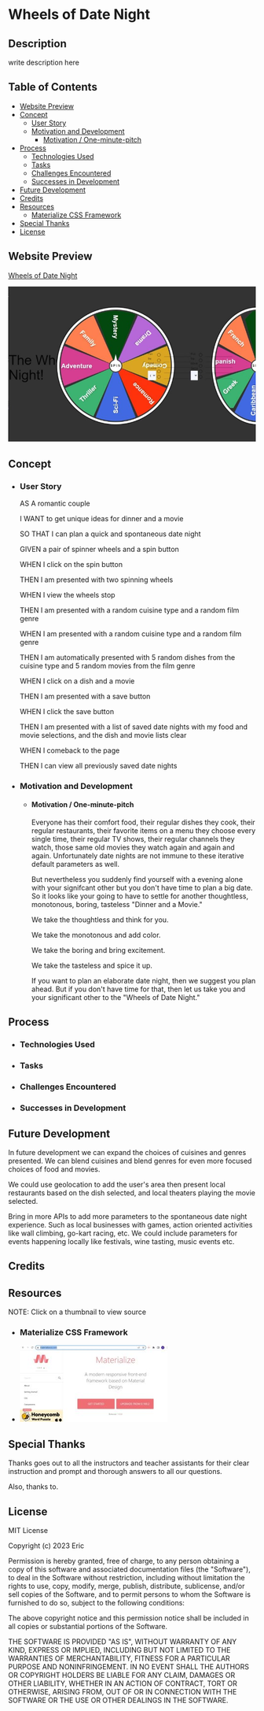 # Wheels of Date Night

## Description

write description here

## Table of Contents
- [Website Preview](#website-preview)
- [Concept](#concept)
    - [User Story](#user-story)
    - [Motivation and Development](#motivation-and-development)
        - [Motivation / One-minute-pitch](#motivation--one-minute-pitch)
- [Process](#process)
    - [Technologies Used](#technologies-used)
    - [Tasks](#tasks)
    - [Challenges Encountered](#challenges-encountered)
    - [Successes in Development](#successes-in-development)
- [Future Development](#future-development)
- [Credits](#credits)
- [Resources](#resources)
    - [Materialize CSS Framework](#materialize-css-framework)
- [Special Thanks](#special-thanks)
- [License](#license)

## Website Preview

[Wheels of Date Night](https://esbev.github.io/project-1-collab/)

[![name](assets/images/SS.jpg)](https://esbev.github.io/project-1-collab/)

## Concept

- ### User Story

    AS A romantic couple

    I WANT to get unique ideas for dinner and a movie

    SO THAT I can plan a quick and spontaneous date night

    GIVEN a pair of spinner wheels and a spin button

    WHEN I click on the spin button

    THEN I am presented with two spinning wheels

    WHEN I view the wheels stop

    THEN I am presented with a random cuisine type and a random film genre

    WHEN I am presented with a random cuisine type and a random film genre

    THEN I am automatically presented with 5 random dishes from the cuisine type and 5 random movies from the film genre

    WHEN I click on a dish and a movie

    THEN I am presented with a save button

    WHEN I click the save button

    THEN I am presented with a list of saved date nights with my food and movie selections, and the dish and movie lists clear

    WHEN I comeback to the page

    THEN I can view all previously saved date nights

- ### Motivation and Development

    - #### Motivation / One-minute-pitch

        Everyone has their comfort food, their regular dishes they cook, their regular restaurants, their favorite items on a menu they choose every single time, their regular TV shows, their regular channels they watch, those same old movies they watch again and again and again. Unfortunately date nights are not immune to these iterative default parameters as well.

        But nevertheless you suddenly find yourself with a evening alone with your signifcant other but you don't have time to plan a big date. So it looks like your going to have to settle for another thoughtless, monotonous, boring, tasteless "Dinner and a Movie."

        We take the thoughtless and think for you.

        We take the monotonous and add color.

        We take the boring and bring excitement.

        We take the tasteless and spice it up.

        If you want to plan an elaborate date night, then we suggest you plan ahead. But if you don't have time for that, then let us take you and your significant other to the "Wheels of Date Night."


## Process

- ### Technologies Used

- ### Tasks

- ### Challenges Encountered

- ### Successes in Development

## Future Development

In future development we can expand the choices of cuisines and genres presented. We can blend cuisines and blend genres for even more focused choices of food and movies.

We could use geolocation to add the user's area then present local restaurants based on the dish selected, and local theaters playing the movie selected.

Bring in more APIs to add more parameters to the spontaneous date night experience. Such as local businesses with games, action oriented activities like wall climbing, go-kart racing, etc. We could include parameters for events happening locally like festivals, wine tasting, music events etc.

## Credits

## Resources

NOTE: Click on a thumbnail to view source

- ### Materialize CSS Framework

 - [![name](assets/images/materialize.jpg)](https://materializecss.com//)

## Special Thanks

Thanks goes out to all the instructors and teacher assistants for their clear instruction and prompt and thorough answers to all our questions.

Also, thanks to.

## License

MIT License

Copyright (c) 2023 Eric

Permission is hereby granted, free of charge, to any person obtaining a copy
of this software and associated documentation files (the "Software"), to deal
in the Software without restriction, including without limitation the rights
to use, copy, modify, merge, publish, distribute, sublicense, and/or sell
copies of the Software, and to permit persons to whom the Software is
furnished to do so, subject to the following conditions:

The above copyright notice and this permission notice shall be included in all
copies or substantial portions of the Software.

THE SOFTWARE IS PROVIDED "AS IS", WITHOUT WARRANTY OF ANY KIND, EXPRESS OR
IMPLIED, INCLUDING BUT NOT LIMITED TO THE WARRANTIES OF MERCHANTABILITY,
FITNESS FOR A PARTICULAR PURPOSE AND NONINFRINGEMENT. IN NO EVENT SHALL THE
AUTHORS OR COPYRIGHT HOLDERS BE LIABLE FOR ANY CLAIM, DAMAGES OR OTHER
LIABILITY, WHETHER IN AN ACTION OF CONTRACT, TORT OR OTHERWISE, ARISING FROM,
OUT OF OR IN CONNECTION WITH THE SOFTWARE OR THE USE OR OTHER DEALINGS IN THE
SOFTWARE.